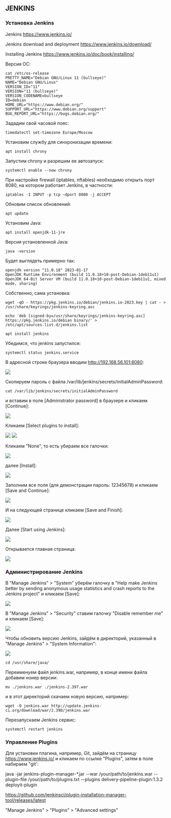 ## JENKINS

### Установка Jenkins

Jenkins
https://www.jenkins.io/

Jenkins download and deployment
https://www.jenkins.io/download/

Installing Jenkins
https://www.jenkins.io/doc/book/installing/


Версия ОС:
```
cat /etc/os-release 
PRETTY_NAME="Debian GNU/Linux 11 (bullseye)"
NAME="Debian GNU/Linux"
VERSION_ID="11"
VERSION="11 (bullseye)"
VERSION_CODENAME=bullseye
ID=debian
HOME_URL="https://www.debian.org/"
SUPPORT_URL="https://www.debian.org/support"
BUG_REPORT_URL="https://bugs.debian.org/"
```

Зададим свой часовой пояс:
```
timedatectl set-timezone Europe/Moscow
```

Установим службу для синхронизации времени:
```
apt install chrony
```

Запустим chrony и разрешим ее автозапуск:
```
systemctl enable --now chrony
```

При настройке firewall (iptables, nftables) необходимо открыть порт 8080, на котором работает Jenkins, в частности:
```
iptables -I INPUT -p tcp —dport 8080 -j ACCEPT
```

Обновим список обновлений:
```
apt update
```

Установим Java:
```
apt install openjdk-11-jre
```

Версия установленной Java:
```
java -version
```

Будет выглядеть примерно так:
```
openjdk version "11.0.18" 2023-01-17
OpenJDK Runtime Environment (build 11.0.18+10-post-Debian-1deb11u1)
OpenJDK 64-Bit Server VM (build 11.0.18+10-post-Debian-1deb11u1, mixed mode, sharing)
```

Собственно, сама установка:
```
wget -qO - https://pkg.jenkins.io/debian/jenkins.io-2023.key | cat - > /usr/share/keyrings/jenkins-keyring.asc
```
```
echo 'deb [signed-by=/usr/share/keyrings/jenkins-keyring.asc] https://pkg.jenkins.io/debian binary/' > /etc/apt/sources.list.d/jenkins.list
```
```
apt install jenkins
```

Убедимся, что jenkins запустился:
```
systemctl status jenkins.service 
```

В адресной строке браузера вводим http://192.168.56.101:8080:

<img src="./images/Screenshot from 2023-04-02 14-44-47.png" />


Скопируем пароль с файла /var/lib/jenkins/secrets/initialAdminPassword:
```
cat /var/lib/jenkins/secrets/initialAdminPassword
```

и вставим в поле [Administrator password] в браузере и кликаем [Continue]:

<img src="./images/Screenshot from 2023-04-02 16-41-08.png" />


Кликаем [Select plugins to install]:

<img src="./images/Screenshot from 2023-04-02 16-45-11.png" />

<img src="./images/Screenshot from 2023-04-02 16-47-16.png" />


Кликаем "None", то есть убираем все галочки:

<img src="./images/Screenshot from 2023-04-02 17-15-48.png" />


далее [Install]:

<img src="./images/Screenshot from 2023-04-02 17-22-28.png" />


Заполним все поля (для демонстрации пароль: 12345678) и кликаем [Save and Continue]:

<img src="./images/Screenshot from 2023-04-02 17-28-35.png" />


И на следующей странице кликаем [Save and Finish]:

<img src="./images/Screenshot from 2023-04-02 17-29-55.png" />


Далее [Start using Jenkins]:

<img src="./images/Screenshot from 2023-04-02 17-31-45.png" />


Открывается главная страница:

<img src="./images/Screenshot from 2023-04-02 17-33-36.png" />


### Администрирование Jenkins

В "Manage Jenkins" > "System" уберём галочку в "Help make Jenkins better by sending anonymous usage statistics and crash reports to the Jenkins project" и кликаем [Save]:

<img src="./images/Screenshot from 2023-04-02 18-00-27.png" />


В "Manage Jenkins" > "Security" ставим галочку "Disable remember me" и кликаем [Save]:

<img src="./images/Screenshot from 2023-04-02 18-04-49.png" />


Чтобы обновить версию Jenkins, зайдём в директорий, указанный в "Manage Jenkins" > "System Information":

<img src="./images/Screenshot from 2023-04-02 18-29-05.png" />

```
cd /usr/share/java/
```

Переименуем файл jenkins.war, например, в конце имени файла добавим ноиер версии:
```
mv ./jenkins.war ./jenkins-2.397.war 
```

и в этот директорий скачаем новую версию, например:
```
wget -O jenkins.war http://update.jenkins-ci.org/download/war/2.398/jenkins.war
```

Перезапускаем Jenkins сервис:
```
systemctl restart jenkins 
```

### Управление Plugins

Для установки плагина, например, Git, зайдём на страницу https://www.jenkins.io/  и кликаем по ссылке "Plugins", затем в поле набираем "git':



















java -jar jenkins-plugin-manager-*.jar --war /your/path/to/jenkins.war --plugin-file /your/path/to/plugins.txt --plugins delivery-pipeline-plugin:1.3.2 deployit-plugin


https://github.com/jenkinsci/plugin-installation-manager-tool/releases/latest






 "Manage Jenkins" > "Plugins" > "Advanced settings"










